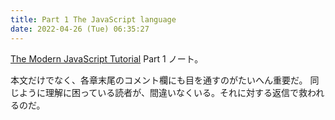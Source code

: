 ```yaml
---
title: Part 1 The JavaScript language
date: 2022-04-26 (Tue) 06:35:27
---
```


[The Modern JavaScript Tutorial](https://javascript.info/) Part 1 ノート。

本文だけでなく、各章末尾のコメント欄にも目を通すのがたいへん重要だ。
同じように理解に困っている読者が、間違いなくいる。それに対する返信で救われるのだ。
